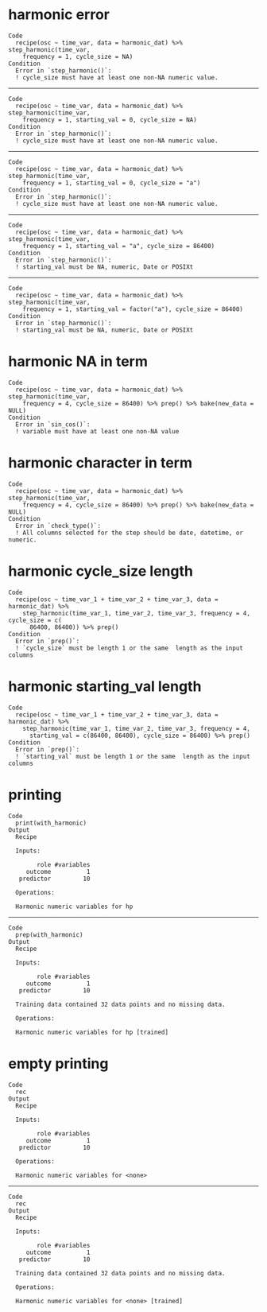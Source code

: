 # harmonic error

    Code
      recipe(osc ~ time_var, data = harmonic_dat) %>% step_harmonic(time_var,
        frequency = 1, cycle_size = NA)
    Condition
      Error in `step_harmonic()`:
      ! cycle_size must have at least one non-NA numeric value.

---

    Code
      recipe(osc ~ time_var, data = harmonic_dat) %>% step_harmonic(time_var,
        frequency = 1, starting_val = 0, cycle_size = NA)
    Condition
      Error in `step_harmonic()`:
      ! cycle_size must have at least one non-NA numeric value.

---

    Code
      recipe(osc ~ time_var, data = harmonic_dat) %>% step_harmonic(time_var,
        frequency = 1, starting_val = 0, cycle_size = "a")
    Condition
      Error in `step_harmonic()`:
      ! cycle_size must have at least one non-NA numeric value.

---

    Code
      recipe(osc ~ time_var, data = harmonic_dat) %>% step_harmonic(time_var,
        frequency = 1, starting_val = "a", cycle_size = 86400)
    Condition
      Error in `step_harmonic()`:
      ! starting_val must be NA, numeric, Date or POSIXt

---

    Code
      recipe(osc ~ time_var, data = harmonic_dat) %>% step_harmonic(time_var,
        frequency = 1, starting_val = factor("a"), cycle_size = 86400)
    Condition
      Error in `step_harmonic()`:
      ! starting_val must be NA, numeric, Date or POSIXt

# harmonic NA in term

    Code
      recipe(osc ~ time_var, data = harmonic_dat) %>% step_harmonic(time_var,
        frequency = 4, cycle_size = 86400) %>% prep() %>% bake(new_data = NULL)
    Condition
      Error in `sin_cos()`:
      ! variable must have at least one non-NA value

# harmonic character in term

    Code
      recipe(osc ~ time_var, data = harmonic_dat) %>% step_harmonic(time_var,
        frequency = 4, cycle_size = 86400) %>% prep() %>% bake(new_data = NULL)
    Condition
      Error in `check_type()`:
      ! All columns selected for the step should be date, datetime, or numeric.

# harmonic cycle_size length

    Code
      recipe(osc ~ time_var_1 + time_var_2 + time_var_3, data = harmonic_dat) %>%
        step_harmonic(time_var_1, time_var_2, time_var_3, frequency = 4, cycle_size = c(
          86400, 86400)) %>% prep()
    Condition
      Error in `prep()`:
      ! `cycle_size` must be length 1 or the same  length as the input columns

# harmonic starting_val length

    Code
      recipe(osc ~ time_var_1 + time_var_2 + time_var_3, data = harmonic_dat) %>%
        step_harmonic(time_var_1, time_var_2, time_var_3, frequency = 4,
          starting_val = c(86400, 86400), cycle_size = 86400) %>% prep()
    Condition
      Error in `prep()`:
      ! `starting_val` must be length 1 or the same  length as the input columns

# printing

    Code
      print(with_harmonic)
    Output
      Recipe
      
      Inputs:
      
            role #variables
         outcome          1
       predictor         10
      
      Operations:
      
      Harmonic numeric variables for hp

---

    Code
      prep(with_harmonic)
    Output
      Recipe
      
      Inputs:
      
            role #variables
         outcome          1
       predictor         10
      
      Training data contained 32 data points and no missing data.
      
      Operations:
      
      Harmonic numeric variables for hp [trained]

# empty printing

    Code
      rec
    Output
      Recipe
      
      Inputs:
      
            role #variables
         outcome          1
       predictor         10
      
      Operations:
      
      Harmonic numeric variables for <none>

---

    Code
      rec
    Output
      Recipe
      
      Inputs:
      
            role #variables
         outcome          1
       predictor         10
      
      Training data contained 32 data points and no missing data.
      
      Operations:
      
      Harmonic numeric variables for <none> [trained]

